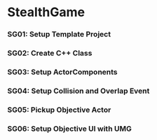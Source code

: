 # StealthGame

### SG01: Setup Template Project ###

### SG02: Create C++ Class ###

### SG03: Setup ActorComponents ###

### SG04: Setup Collision and Overlap Event ###

### SG05: Pickup Objective Actor ###

### SG06: Setup Objective UI with UMG ###
